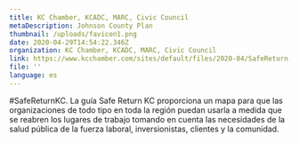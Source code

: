```yaml
---
title: KC Chamber, KCADC, MARC, Civic Council
metaDescription: Johnson County Plan
thumbnail: /uploads/favicon1.png
date: 2020-04-29T14:54:22.346Z
organization: KC Chamber, KCADC, MARC, Civic Council
link: https://www.kcchamber.com/sites/default/files/2020-04/SafeReturn-GUIDE.pdf
file: ''
language: es
---
```


#SafeReturnKC. La guía Safe Return KC proporciona un mapa para que las organizaciones de todo tipo en toda la región puedan usarla a medida que se reabren los lugares de trabajo tomando en cuenta las necesidades de la salud pública de la fuerza laboral, inversionistas, clientes y la comunidad.
